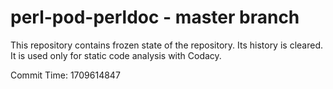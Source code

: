 # perl-pod-perldoc - master branch

This repository contains frozen state of the repository.
Its history is cleared. It is used only for static code
analysis with Codacy.

Commit Time: 1709614847